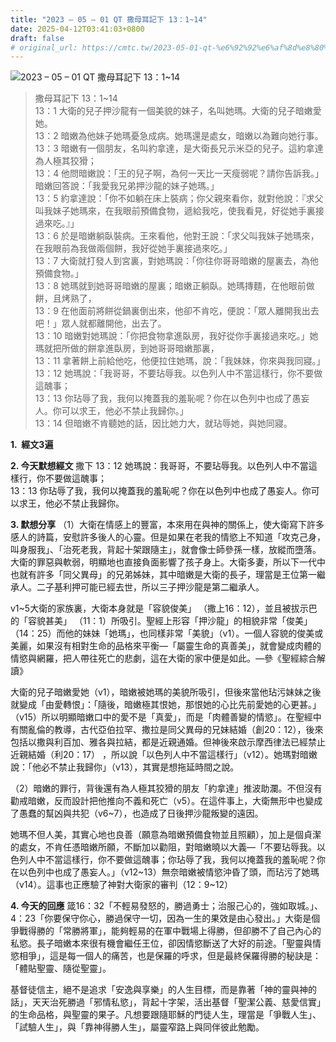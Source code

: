 ```yaml
---
title: "2023 – 05 – 01 QT 撒母耳記下 13：1~14"
date: 2025-04-12T03:41:03+0800
draft: false
# original_url: https://cmtc.tw/2023-05-01-qt-%e6%92%92%e6%af%8d%e8%80%b3%e8%a8%98%e4%b8%8b-13%ef%bc%9a114
---
```


![2023 – 05 – 01 QT 撒母耳記下 13：1\~14](/images/qt.jpg  "2023 – 05 – 01 QT 撒母耳記下 13：1\~14")

> 撒母耳記下 13：1\~14  
> 13：1 大衛的兒子押沙龍有一個美貌的妹子，名叫她瑪。大衛的兒子暗嫩愛她。  
> 13：2 暗嫩為他妹子她瑪憂急成病。她瑪還是處女，暗嫩以為難向她行事。  
> 13：3 暗嫩有一個朋友，名叫約拿達，是大衛長兄示米亞的兒子。這約拿達為人極其狡猾；  
> 13：4 他問暗嫩說：「王的兒子啊，為何一天比一天瘦弱呢？請你告訴我。」暗嫩回答說：「我愛我兄弟押沙龍的妹子她瑪。」  
> 13：5 約拿達說：「你不如躺在床上裝病；你父親來看你，就對他說：『求父叫我妹子她瑪來，在我眼前預備食物，遞給我吃，使我看見，好從她手裏接過來吃。』」  
> 13：6 於是暗嫩躺臥裝病。王來看他，他對王說：「求父叫我妹子她瑪來，在我眼前為我做兩個餅，我好從她手裏接過來吃。」  
> 13：7 大衛就打發人到宮裏，對她瑪說：「你往你哥哥暗嫩的屋裏去，為他預備食物。」  
> 13：8 她瑪就到她哥哥暗嫩的屋裏；暗嫩正躺臥。她瑪摶麵，在他眼前做餅，且烤熟了，  
> 13：9 在他面前將餅從鍋裏倒出來，他卻不肯吃，便說：「眾人離開我出去吧！」眾人就都離開他，出去了。  
> 13：10 暗嫩對她瑪說：「你把食物拿進臥房，我好從你手裏接過來吃。」她瑪就把所做的餅拿進臥房，到她哥哥暗嫩那裏，  
> 13：11 拿著餅上前給他吃，他便拉住她瑪，說：「我妹妹，你來與我同寢。」  
> 13：12 她瑪說：「我哥哥，不要玷辱我。以色列人中不當這樣行，你不要做這醜事；  
> 13：13 你玷辱了我，我何以掩蓋我的羞恥呢？你在以色列中也成了愚妄人。你可以求王，他必不禁止我歸你。」  
> 13：14 但暗嫩不肯聽她的話，因比她力大，就玷辱她，與她同寢。

**1.  經文3遍**

**2. 今天默想經文**
撒下 13：12 她瑪說：我哥哥，不要玷辱我。以色列人中不當這樣行，你不要做這醜事；  
13：13 你玷辱了我，我何以掩蓋我的羞恥呢？你在以色列中也成了愚妄人。你可以求王，他必不禁止我歸你。

**3. 默想分享**
（1）大衛在情感上的豐富，本來用在與神的關係上，使大衛寫下許多感人的詩篇，安慰許多後人的心靈。但是如果在老我的情慾上不知道「攻克己身，叫身服我」、「治死老我，背起十架跟隨主」，就會像士師參孫一樣，放縱而墮落。大衛的罪惡與軟弱，明顯地也直接負面影響了孩子身上。大衛多妻，所以下一代中也就有許多「同父異母」的兄弟姊妹，其中暗嫩是大衛的長子，理當是王位第一繼承人。二子基利押可能已經去世，所以三子押沙龍是第二繼承人。

v1\~5大衛的家族裏，大衛本身就是「容貌俊美」 （撒上16：12），並且被拔示巴的「容貌甚美」 （11：1）所吸引。聖經上形容「押沙龍」的相貌非常「俊美」（14：25）而他的妹妹「她瑪」，也同樣非常「美貌」（v1）。一個人容貌的俊美或美麗，如果沒有相對生命的品格來平衡—「屬靈生命的真善美」，就會變成肉體的情慾與網羅，把人帶往死亡的悲劇，這在大衛的家中便是如此。—參《聖經綜合解讀》

大衛的兒子暗嫩愛她（v1），暗嫩被她瑪的美貌所吸引，但後來當他玷污妹妹之後就變成「由愛轉恨」：「隨後，暗嫩極其恨她，那恨她的心比先前愛她的心更甚。」（v15）所以明顯暗嫩口中的愛不是「真愛」，而是「肉體善變的情慾」。在聖經中有關亂倫的教導，古代亞伯拉罕、撒拉是同父異母的兄妹結婚（創20：12），後來包括以撒與利百加、雅各與拉結，都是近親通婚。但神後來啟示摩西律法已經禁止近親結婚（利20：17） ，所以說「以色列人中不當這樣行」（v12）。她瑪對暗嫩說：「他必不禁止我歸你」（v13），其實是想拖延時間之說。

（2）暗嫩的罪行，背後還有為人極其狡猾的朋友「約拿達」推波助瀾。不但沒有勸戒暗嫩，反而設計把他推向不義和死亡（v5）。在這件事上，大衛無形中也變成了愚蠢的幫凶與共犯（v6\~7），也造成了日後押沙龍叛變的遠因。

她瑪不但人美，其實心地也良善（願意為暗嫩預備食物並且照顧），加上是個貞潔的處女，不肯任憑暗嫩所願，不斷加以勸阻，對暗嫩曉以大義—「不要玷辱我。以色列人中不當這樣行，你不要做這醜事；你玷辱了我，我何以掩蓋我的羞恥呢？你在以色列中也成了愚妄人。」（v12\~13）無奈暗嫩被情慾沖昏了頭，而玷污了她瑪（v14）。這事也正應驗了神對大衛家的審判（12：9\~12）

**4. 今天的回應**
箴16：32「不輕易發怒的，勝過勇士；治服己心的，強如取城。」、4：23「你要保守你心，勝過保守一切，因為一生的果效是由心發出。」大衛是個爭戰得勝的「常勝將軍」，能夠輕易的在軍中戰場上得勝，但卻勝不了自己內心的私慾。長子暗嫩本來很有機會繼任王位，卻因情慾斷送了大好的前途。「聖靈與情慾相爭」，這是每一個人的痛苦，也是保羅的呼求，但是最終保羅得勝的秘訣是：「體貼聖靈、隨從聖靈」。

基督徒信主，絕不是追求「安逸與享樂」的人生目標，而是靠著「神的靈與神的話」，天天治死勝過「邪情私慾」，背起十字架，活出基督「聖潔公義、慈愛信實」的生命品格，與聖靈的果子。凡想要跟隨耶穌的門徒人生，理當是「爭戰人生」、「試驗人生」，與「靠神得勝人生」，屬靈窄路上與同伴彼此勉勵。
